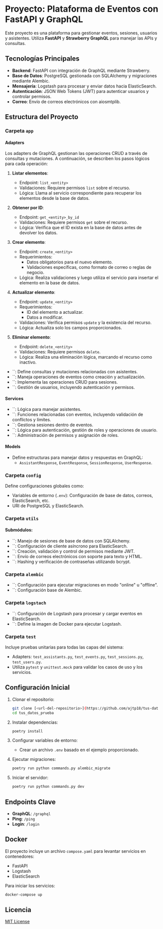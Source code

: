 # Proyecto: Plataforma de Eventos con FastAPI y GraphQL

Este proyecto es una plataforma para gestionar eventos, sesiones, usuarios y asistentes. Utiliza **FastAPI** y **Strawberry GraphQL** para manejar las APIs y consultas.

## Tecnologías Principales

- **Backend**: FastAPI con integración de GraphQL mediante Strawberry.
- **Base de Datos**: PostgreSQL gestionada con SQLAlchemy y migraciones mediante Alembic.
- **Mensajería**: Logstash para procesar y enviar datos hacia ElasticSearch.
- **Autenticación**: JSON Web Tokens (JWT) para autenticar usuarios y controlar permisos.
- **Correo**: Envío de correos electrónicos con aiosmtplib.

## Estructura del Proyecto

### Carpeta `app`

#### **Adapters**

Los adapters de GraphQL gestionan las operaciones CRUD a través de consultas y mutaciones. A continuación, se describen los pasos lógicos para cada operación:

1. **Listar elementos**:

   - Endpoint: `list_<entity>`
   - Validaciones: Requiere permisos `list` sobre el recurso.
   - Lógica: Llama al servicio correspondiente para recuperar los elementos desde la base de datos.

2. **Obtener por ID**:

   - Endpoint: `get_<entity>_by_id`
   - Validaciones: Requiere permisos `get` sobre el recurso.
   - Lógica: Verifica que el ID exista en la base de datos antes de devolver los datos.

3. **Crear elemento**:

   - Endpoint: `create_<entity>`
   - Requerimientos:
     - Datos obligatorios para el nuevo elemento.
     - Validaciones específicas, como formato de correo o reglas de negocio.
   - Lógica: Realiza validaciones y luego utiliza el servicio para insertar el elemento en la base de datos.

4. **Actualizar elemento**:

   - Endpoint: `update_<entity>`
   - Requerimientos:
     - ID del elemento a actualizar.
     - Datos a modificar.
   - Validaciones: Verifica permisos `update` y la existencia del recurso.
   - Lógica: Actualiza solo los campos proporcionados.

5. **Eliminar elemento**:

   - Endpoint: `delete_<entity>`
   - Validaciones: Requiere permisos `delete`.
   - Lógica: Realiza una eliminación lógica, marcando el recurso como inactivo.

- \`\`: Define consultas y mutaciones relacionadas con asistentes.
- \`\`: Maneja operaciones de eventos como creación y actualización.
- \`\`: Implementa las operaciones CRUD para sesiones.
- \`\`: Gestión de usuarios, incluyendo autenticación y permisos.

#### **Services**

- \`\`: Lógica para manejar asistentes.
- \`\`: Funciones relacionadas con eventos, incluyendo validación de conflictos y límites.
- \`\`: Gestiona sesiones dentro de eventos.
- \`\`: Lógica para autenticación, gestión de roles y operaciones de usuario.
- \`\`: Administración de permisos y asignación de roles.

#### **Models**

- Define estructuras para manejar datos y respuestas en GraphQL:
  - `AssistantResponse`, `EventResponse`, `SessionResponse`, `UserResponse`.

### Carpeta `config`

Define configuraciones globales como:

- Variables de entorno (`.env`): Configuración de base de datos, correos, ElasticSearch, etc.
- URI de PostgreSQL y ElasticSearch.

### Carpeta `utils`

#### Submódulos:

- \`\`: Manejo de sesiones de base de datos con SQLAlchemy.
- \`\`: Configuración de cliente asíncrono para ElasticSearch.
- \`\`: Creación, validación y control de permisos mediante JWT.
- \`\`: Envío de correos electrónicos con soporte para texto y HTML.
- \`\`: Hashing y verificación de contraseñas utilizando bcrypt.

### Carpeta `alembic`

- \`\`: Configuración para ejecutar migraciones en modo "online" u "offline".
- \`\`: Configuración base de Alembic.

### Carpeta `logstach`

- \`\`: Configuración de Logstash para procesar y cargar eventos en ElasticSearch.
- \`\`: Define la imagen de Docker para ejecutar Logstash.

### Carpeta `test`

Incluye pruebas unitarias para todas las capas del sistema:

- Adapters: `test_assistants.py`, `test_events.py`, `test_sessions.py`, `test_users.py`.
- Utiliza `pytest` y `unittest.mock` para validar los casos de uso y los servicios.

## Configuración Inicial

1. Clonar el repositorio:

   ```bash
   git clone [<url-del-repositorio>](https://github.com/ajtp18/tus-datos-prueba.git)
   cd tus_datos_prueba
   ```

2. Instalar dependencias:

   ```bash
   poetry install
   ```

3. Configurar variables de entorno:

   - Crear un archivo `.env` basado en el ejemplo proporcionado.

4. Ejecutar migraciones:

   ```bash
   poetry run python commands.py alembic_migrate
   ```

5. Iniciar el servidor:

   ```bash
   poetry run python commands.py dev
   ```

## Endpoints Clave

- **GraphQL**: `/graphql`
- **Ping**: `/ping`
- **Login**: `/login`

## Docker

El proyecto incluye un archivo `compose.yaml` para levantar servicios en contenedores:

- FastAPI
- Logstash
- ElasticSearch

Para iniciar los servicios:

```bash
docker-compose up
```

## Licencia

[MIT License](LICENSE)

